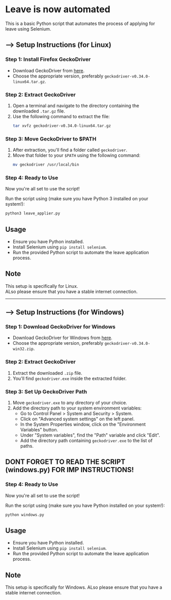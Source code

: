# Leave is now automated

This is a basic Python script that automates the process of applying for leave using Selenium.

## --> Setup Instructions (for Linux)

### Step 1: Install Firefox GeckoDriver
- Download GeckoDriver from [here](https://github.com/mozilla/geckodriver/releases).
- Choose the appropriate version, preferably `geckodriver-v0.34.0-linux64.tar.gz`.

### Step 2: Extract GeckoDriver
1. Open a terminal and navigate to the directory containing the downloaded `.tar.gz` file.
2. Use the following command to extract the file:
    ```bash
    tar xvfz geckodriver-v0.34.0-linux64.tar.gz
    ```

### Step 3: Move GeckoDriver to $PATH
1. After extraction, you'll find a folder called `geckodriver`.
2. Move that folder to your `$PATH` using the following command:
    ```bash
    mv geckodriver /usr/local/bin
    ```

### Step 4: Ready to Use
Now you're all set to use the script! 

Run the script using (make sure you have Python 3 installed on your system!):

```bash
python3 leave_applier.py
```

## Usage
- Ensure you have Python installed.
- Install Selenium using `pip install selenium`.
- Run the provided Python script to automate the leave application process.

## Note
This setup is specifically for Linux. <br>
ALso please ensure that you have a stable internet connection.

----------------------------------------------------------------------------------------------

## --> Setup Instructions (for Windows)

### Step 1: Download GeckoDriver for Windows
- Download GeckoDriver for Windows from [here](https://github.com/mozilla/geckodriver/releases).
- Choose the appropriate version, preferably `geckodriver-v0.34.0-win32.zip`.

### Step 2: Extract GeckoDriver
1. Extract the downloaded `.zip` file.
2. You'll find `geckodriver.exe` inside the extracted folder.

### Step 3: Set Up GeckoDriver Path
1. Move `geckodriver.exe` to any directory of your choice.
2. Add the directory path to your system environment variables:
    - Go to Control Panel > System and Security > System.
    - Click on "Advanced system settings" on the left panel.
    - In the System Properties window, click on the "Environment Variables" button.
    - Under "System variables", find the "Path" variable and click "Edit".
    - Add the directory path containing `geckodriver.exe` to the list of paths.
  
## DONT FORGET TO READ THE SCRIPT (windows.py) FOR IMP INSTRUCTIONS!

### Step 4: Ready to Use
Now you're all set to use the script!

Run the script using (make sure you have Python installed on your system!):

```bash
python windows.py
```
## Usage
- Ensure you have Python installed.
- Install Selenium using `pip install selenium`.
- Run the provided Python script to automate the leave application process.


## Note
This setup is specifically for Windows. 
ALso please ensure that you have a stable internet connection.
